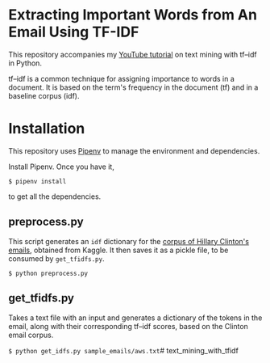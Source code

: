 # Extracting Important Words from An Email Using TF-IDF

This repository accompanies my [YouTube tutorial](https://youtu.be/KYLscCskTtw) on text mining with tf–idf in Python.

tf–idf is a common technique for assigning importance to words in a document. It is based on the term's frequency in the document (tf) and in a baseline corpus (idf).

# Installation

This repository uses [Pipenv](https://pipenv-fork.readthedocs.io/en/latest/basics.html) to manage the environment and dependencies.

Install Pipenv. Once you have it,

`$ pipenv install`

to get all the dependencies.

## preprocess.py

This script generates an `idf` dictionary for the [corpus of Hillary Clinton's emails](https://www.kaggle.com/kaggle/hillary-clinton-emails), obtained from Kaggle. It then saves it as a pickle file, to be consumed by `get_tfidfs.py`.


`$ python preprocess.py`

## get_tfidfs.py

Takes a text file with an input and generates a dictionary of the tokens in the email, along with their corresponding tf–idf scores, based on the Clinton email corpus.

`$ python get_idfs.py sample_emails/aws.txt`# text_mining_with_tfidf


